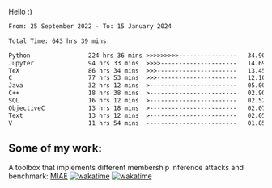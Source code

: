 Hello :)


<!--START_SECTION:waka-->

```txt
From: 25 September 2022 - To: 15 January 2024

Total Time: 643 hrs 39 mins

Python                224 hrs 36 mins >>>>>>>>>----------------   34.90 %
Jupyter               94 hrs 33 mins  >>>>---------------------   14.69 %
TeX                   86 hrs 34 mins  >>>----------------------   13.45 %
C                     77 hrs 53 mins  >>>----------------------   12.10 %
Java                  32 hrs 12 mins  >------------------------   05.00 %
C++                   18 hrs 38 mins  >------------------------   02.90 %
SQL                   16 hrs 12 mins  >------------------------   02.52 %
ObjectiveC            13 hrs 18 mins  >------------------------   02.07 %
Text                  13 hrs 12 mins  >------------------------   02.05 %
V                     11 hrs 54 mins  -------------------------   01.85 %
```

<!--END_SECTION:waka-->

## Some of my work: 

A toolbox that implements different membership inference attacks and benchmark: [MIAE](https://github.com/RPI-DSPlab) [![wakatime](https://wakatime.com/badge/user/18ac89f5-baf8-49e6-a5ee-d9272435ce3a/project/3e6541fd-578f-4d9d-9080-f2a42b2d10e1.svg)](https://wakatime.com/badge/user/18ac89f5-baf8-49e6-a5ee-d9272435ce3a/project/3e6541fd-578f-4d9d-9080-f2a42b2d10e1) [![wakatime](https://wakatime.com/badge/user/18ac89f5-baf8-49e6-a5ee-d9272435ce3a/project/5d5826e9-c6d6-4d86-8b00-0d1608c5f167.svg)](https://wakatime.com/badge/user/18ac89f5-baf8-49e6-a5ee-d9272435ce3a/project/5d5826e9-c6d6-4d86-8b00-0d1608c5f167)
